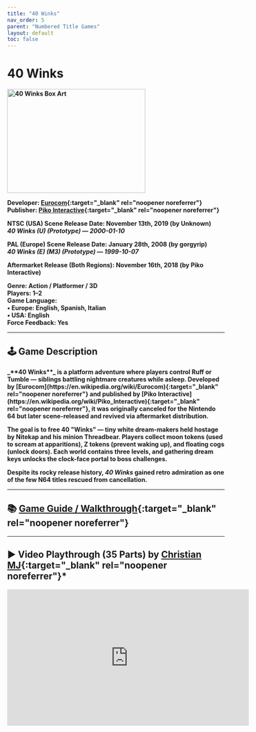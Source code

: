 ```yaml
---
title: "40 Winks"
nav_order: 5
parent: "Numbered Title Games"
layout: default
toc: false
---
```


# 40 Winks
<b>
<img src="https://images.launchbox-app.com/96977e70-0f18-45d3-8298-8f42df3e4b8b.jpg" alt="40 Winks Box Art" width="320" height="240" />

**Developer:** [Eurocom](https://en.wikipedia.org/wiki/Eurocom){:target="_blank" rel="noopener noreferrer"}  
**Publisher:** [Piko Interactive](https://en.wikipedia.org/wiki/Piko_Interactive){:target="_blank" rel="noopener noreferrer"}

**NTSC (USA) Scene Release Date:** November 13th, 2019 (by Unknown)  
_40 Winks (U) (Prototype) — 2000-01-10_

**PAL (Europe) Scene Release Date:** January 28th, 2008 (by gorgyrip)  
_40 Winks (E) (M3) (Prototype) — 1999-10-07_

**Aftermarket Release (Both Regions):** November 16th, 2018 (by Piko Interactive)

**Genre:** Action / Platformer / 3D  
**Players:** 1–2  
**Game Language:**  
• Europe: English, Spanish, Italian  
• USA: English  
**Force Feedback:** Yes

---

## 🕹️ Game Description
<b>
_**40 Winks**_ is a platform adventure where players control Ruff or Tumble — siblings battling nightmare creatures while asleep. Developed by [Eurocom](https://en.wikipedia.org/wiki/Eurocom){:target="_blank" rel="noopener noreferrer"} and published by [Piko Interactive](https://en.wikipedia.org/wiki/Piko_Interactive){:target="_blank" rel="noopener noreferrer"}, it was originally canceled for the Nintendo 64 but later scene-released and revived via aftermarket distribution.

The goal is to free 40 "Winks" — tiny white dream-makers held hostage by Nitekap and his minion Threadbear. Players collect moon tokens (used to scream at apparitions), Z tokens (prevent waking up), and floating cogs (unlock doors). Each world contains three levels, and gathering dream keys unlocks the clock-face portal to boss challenges.

Despite its rocky release history, *40 Winks* gained retro admiration as one of the few N64 titles rescued from cancellation.

---

## 📚 [Game Guide / Walkthrough](https://gamefaqs.gamespot.com/ps/196519-40-winks/faqs/18903){:target="_blank" rel="noopener noreferrer"}

---

## ▶️ Video Playthrough (35 Parts) by [Christian MJ](https://www.youtube.com/channel/UC3C1b82ZVFwfQ9QKYREZrmg){:target="_blank" rel="noopener noreferrer"}*
<b>
<iframe width="560" height="315" src="https://www.youtube.com/embed/GMH_skgb5aw?si=1VBxsCdJxw15OYFG" title="40 Winks Playthrough by Christian MJ" frameborder="0" allowfullscreen></iframe>

<b>